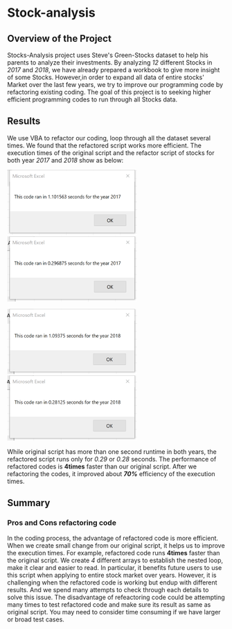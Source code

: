 # Stock-analysis
## Overview of the Project
Stocks-Analysis project uses Steve's Green-Stocks dataset to help his parents to analyze their investments. By analyzing *12* different Stocks in *2017* and *2018*, we have already prepared a workbook to give more insight of some Stocks. However,in order to expand all data of entire stocks' Market over the last few years, we try to improve our programming code by refactoring existing coding. The goal of this project is to seeking higher efficient programming codes to run through all Stocks data. 
## Results
We use VBA to refactor our coding, loop through all the dataset several times. We found that the refactored script works more efficient. The execution times of the original script and the refactor script of stocks for both year *2017* and *2018* show as below:

<img src="Resources/year 2017 orig.png" width="300" height="150"> <img src="Resources/VBA_Challenge_2017.png" width="300" height="150">

<img src="Resources/year 2018 orig.png" width="300" height="150"> <img src="Resources/VBA_Challenge_2018.png" width="300" height="150">

While original script has more than one second runtime in both years, the refactored script runs only for *0.29* or *0.28* seconds. The performance of refactored codes is **4times** faster than our original script. After we refactoring the codes, it improved about ***70%*** efficiency of the execution times. 
## Summary
### Pros and Cons refactoring code
In the coding process, the advantage of refactored code is more efficient. When we create small change from our original script, it helps us to improve the execution times. For example, refactored code runs **4times** faster than the original script. We create *4* different arrays to establish the nested loop, make it clear and easier to read. In particular, it benefits future users to use this script when applying to entire stock market over years. However, it is challenging when the refactored code is working but endup with different results. And we spend many attempts to check through each details to solve this issue. The disadvantage of refeactoring code could be attempting many times to test refactored code and make sure its result as same as original script. You may need to consider time consuming if we have larger or broad test cases.
